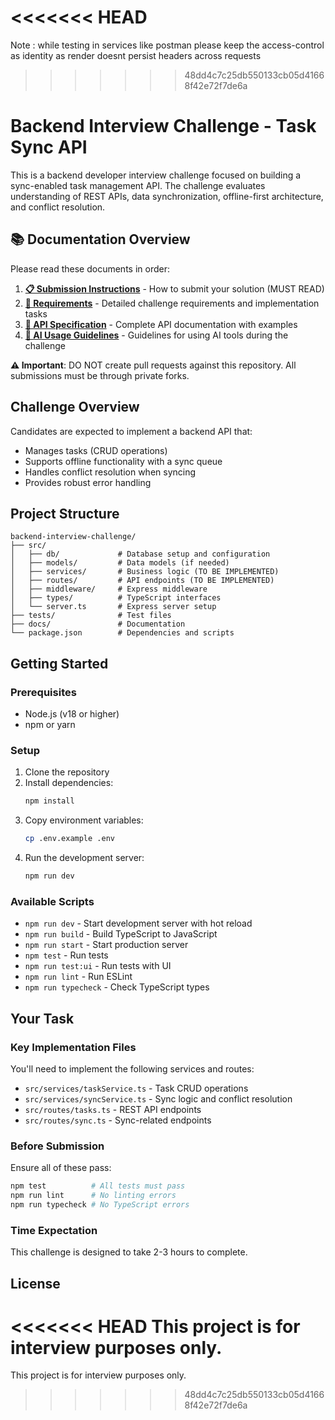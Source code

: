 <<<<<<< HEAD
=======
Note : while testing in services like postman please keep the access-control as identity as render doesnt persist headers across requests


>>>>>>> 48dd4c7c25db550133cb05d41668f42e72f7de6a
# Backend Interview Challenge - Task Sync API

This is a backend developer interview challenge focused on building a sync-enabled task management API. The challenge evaluates understanding of REST APIs, data synchronization, offline-first architecture, and conflict resolution.

## 📚 Documentation Overview

Please read these documents in order:

1. **[📋 Submission Instructions](./docs/SUBMISSION_INSTRUCTIONS.md)** - How to submit your solution (MUST READ)
2. **[📝 Requirements](./docs/REQUIREMENTS.md)** - Detailed challenge requirements and implementation tasks
3. **[🔌 API Specification](./docs/API_SPEC.md)** - Complete API documentation with examples
4. **[🤖 AI Usage Guidelines](./docs/AI_GUIDELINES.md)** - Guidelines for using AI tools during the challenge

**⚠️ Important**: DO NOT create pull requests against this repository. All submissions must be through private forks.

## Challenge Overview

Candidates are expected to implement a backend API that:
- Manages tasks (CRUD operations)
- Supports offline functionality with a sync queue
- Handles conflict resolution when syncing
- Provides robust error handling

## Project Structure

```
backend-interview-challenge/
├── src/
│   ├── db/             # Database setup and configuration
│   ├── models/         # Data models (if needed)
│   ├── services/       # Business logic (TO BE IMPLEMENTED)
│   ├── routes/         # API endpoints (TO BE IMPLEMENTED)
│   ├── middleware/     # Express middleware
│   ├── types/          # TypeScript interfaces
│   └── server.ts       # Express server setup
├── tests/              # Test files
├── docs/               # Documentation
└── package.json        # Dependencies and scripts
```

## Getting Started

### Prerequisites
- Node.js (v18 or higher)
- npm or yarn

### Setup
1. Clone the repository
2. Install dependencies:
   ```bash
   npm install
   ```
3. Copy environment variables:
   ```bash
   cp .env.example .env
   ```
4. Run the development server:
   ```bash
   npm run dev
   ```

### Available Scripts

- `npm run dev` - Start development server with hot reload
- `npm run build` - Build TypeScript to JavaScript
- `npm run start` - Start production server
- `npm test` - Run tests
- `npm run test:ui` - Run tests with UI
- `npm run lint` - Run ESLint
- `npm run typecheck` - Check TypeScript types

## Your Task

### Key Implementation Files

You'll need to implement the following services and routes:

- `src/services/taskService.ts` - Task CRUD operations
- `src/services/syncService.ts` - Sync logic and conflict resolution  
- `src/routes/tasks.ts` - REST API endpoints
- `src/routes/sync.ts` - Sync-related endpoints

### Before Submission

Ensure all of these pass:
```bash
npm test          # All tests must pass
npm run lint      # No linting errors
npm run typecheck # No TypeScript errors
```

### Time Expectation

This challenge is designed to take 2-3 hours to complete.

## License

<<<<<<< HEAD
This project is for interview purposes only.
=======
This project is for interview purposes only.
>>>>>>> 48dd4c7c25db550133cb05d41668f42e72f7de6a

